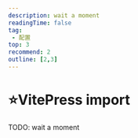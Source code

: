 ```yaml
---
description: wait a moment
readingTime: false
tag:
 - 配置
top: 3
recommend: 2
outline: [2,3]
---
```

# ⭐️VitePress import

TODO: wait a moment
